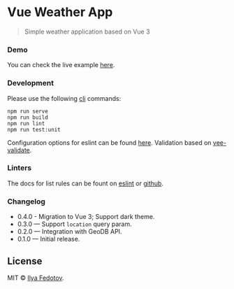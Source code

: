 # Vue Weather App

> Simple weather application based on Vue 3

### Demo

You can check the live example [here](http://fedotov.work/weather/).

### Development

Please use the following [cli](https://cli.vuejs.org/config/) commands:

```
npm run serve
npm run build
npm run lint
npm run test:unit
```

Configuration options for eslint can be found [here](https://eslint.vuejs.org/rules/). Validation based on [vee-validate](https://logaretm.github.io/vee-validate/).

### Linters

The docs for list rules can be fount on [eslint](https://eslint.org/docs/rules/) or [github](https://github.com/benmosher/eslint-plugin-import/tree/master/docs/rules).

### Changelog

* 0.4.0 - Migration to Vue 3; Support dark theme.
* 0.3.0 — Support `location` query param.
* 0.2.0 — Integration with GeoDB API.
* 0.1.0 — Initial release.

## License

MIT © [Ilya Fedotov](http://fedotov.me).